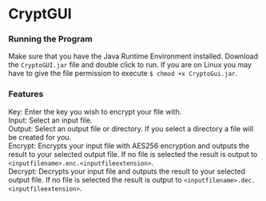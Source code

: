 # CryptGUI
### Running the Program
Make sure that you have the Java Runtime Environment installed. Download the `CryptoGUI.jar` file and double click to run. If you are on Linux you may have to give the file permission to execute `$ chmod +x CryptoGui.jar`.

### Features
Key: Enter the key you wish to encrypt your file with.  
Input: Select an input file.  
Output: Select an output file or directory. If you select a directory a file will be created for you.  
Encrypt: Encrypts your input file with AES256 encryption and outputs the result to your selected output file. If no file is selected the result is output to `<inputfilename>.enc.<inputfileextension>`.  
Decrypt: Decrypts your input file and outputs the result to your selected output file. If no file is selected the result is output to `<inputfilename>.dec.<inputfileextension>`.
